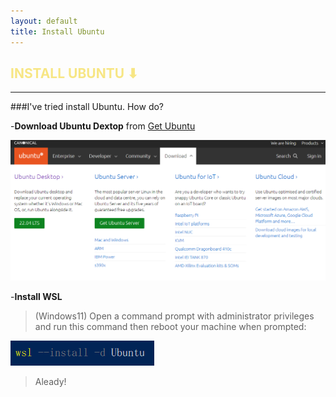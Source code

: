 ```yaml
---
layout: default
title: Install Ubuntu
---
```


<h2 style="color:#F7E684"> <b> INSTALL UBUNTU ⬇ </b> </h2>

---
###I've tried install Ubuntu. How do?


-__Download Ubuntu Dextop__ from [Get Ubuntu]

[Get Ubuntu]: https://ubuntu.com/download

![](git/ubuntu.png)


-__Install WSL__
  >(Windows11) Open a command prompt with administrator privileges and run this command then reboot your machine when prompted:

![](git/install_WSL.png)

  >Aleady!
 

